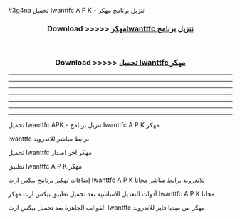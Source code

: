 #3g4na تحميل Iwanttfc  A P K - تنزيل برنامج مهكر



<div align="center">
<h3>Download >>>>> <a href="https://runaway1.web.app/?sq=Iwanttfc ">مهكرIwanttfc  تنزيل برنامج</a></h3><br>

<h3>Download >>>>> <a href="https://runaway1.web.app/?sq=Iwanttfc ">تحميل Iwanttfc  مهكر</a></h3>
</div>


----------------------------------------------------------

----------------------------------------------------------

----------------------------------------------------------

----------------------------------------------------------

----------------------------------------------------------

----------------------------------------------------------

----------------------------------------------------------

تحميل Iwanttfc  APK - تنزيل برنامج Iwanttfc  A P K مهكر

Iwanttfc  برابط مباشر للاندرويد

تحميل Iwanttfc  مهكر اخر اصدار

تطبيق Iwanttfc  A P K مهكر

إضافات تهكير برنامج بيكس ارت Iwanttfc  A P K للاندرويد برابط مباشر مجانا

أدوات التعديل الأساسية بعد تحميل تطبيق بيكس ارت مهكر Iwanttfc  A P K مجانا

القوالب الجاهزة بعد تحميل بيكس ارت Iwanttfc  مهكر من ميديا فاير للاندرويد


